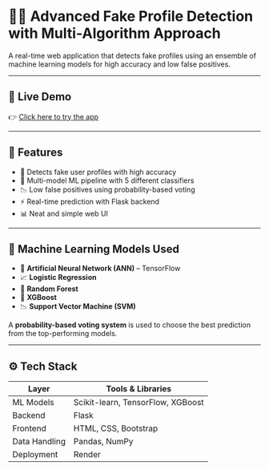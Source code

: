 # 🕵️‍♀️ Advanced Fake Profile Detection with Multi-Algorithm Approach

A real-time web application that detects fake profiles using an ensemble of machine learning models for high accuracy and low false positives.

---

## 🔗 Live Demo

👉 [Click here to try the app](https://fake-profile-detection-mo0s.onrender.com)

---

## 🚀 Features

- 🧠 Detects fake user profiles with high accuracy
- 🧰 Multi-model ML pipeline with 5 different classifiers
- 📉 Low false positives using probability-based voting
- ⚡ Real-time prediction with Flask backend
- 📊 Neat and simple web UI

---

## 🧠 Machine Learning Models Used

- 🤖 **Artificial Neural Network (ANN)** – TensorFlow
- 📈 **Logistic Regression**
- 🌲 **Random Forest**
- 🚀 **XGBoost**
- 📉 **Support Vector Machine (SVM)**

A **probability-based voting system** is used to choose the best prediction from the top-performing models.

---

## ⚙️ Tech Stack

| Layer         | Tools & Libraries                      |
|---------------|----------------------------------------|
| ML Models     | Scikit-learn, TensorFlow, XGBoost      |
| Backend       | Flask                                  |
| Frontend      | HTML, CSS, Bootstrap                   |
| Data Handling | Pandas, NumPy                          |
| Deployment    | Render                                 |

